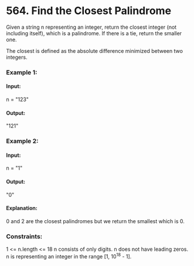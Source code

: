 # 564. Find the Closest Palindrome
Given a string n representing an integer, return the closest integer (not including itself), which is a palindrome. If there is a tie, return the smaller one.

The closest is defined as the absolute difference minimized between two integers.

### Example 1:
#### Input: 
n = "123"
#### Output:
"121"

### Example 2:
#### Input:
n = "1"
#### Output:
"0"
#### Explanation:
0 and 2 are the closest palindromes but we return the smallest which is 0.
 
### Constraints:
1 <= n.length <= 18
n consists of only digits.
n does not have leading zeros.
n is representing an integer in the range [1, $`10^18`$ - 1].


